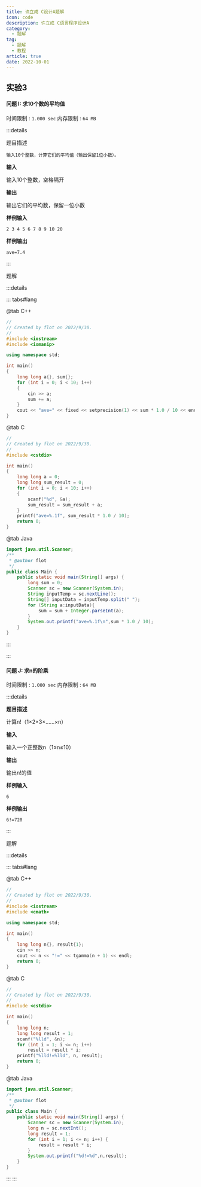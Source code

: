 ```yaml
---
title: 许立成 C设计A题解
icon: code
description: 许立成 C语言程序设计A
category:
  - 题解
tag:
  - 题解
  - 教程
article: true
date: 2022-10-01
---
```


## 实验3

#### 问题 I: 求10个数的平均值

时间限制 : `1.000 sec` 内存限制 : `64 MB`

:::details

题目描述

```
输入10个整数，计算它们的平均值（输出保留1位小数）。 
```

**输入**

输入10个整数，空格隔开

**输出**

输出它们的平均数，保留一位小数

**样例输入**

```
2 3 4 5 6 7 8 9 10 20
```

**样例输出**

```
ave=7.4
```
:::

题解

:::details

::: tabs#lang

@tab C++

```cpp
//
// Created by flot on 2022/9/30.
//
#include <iostream>
#include <iomanip>

using namespace std;

int main()
{
    long long a{}, sum{};
    for (int i = 0; i < 10; i++)
    {
        cin >> a;
        sum += a;
    }
    cout << "ave=" << fixed << setprecision(1) << sum * 1.0 / 10 << endl;
}
```

@tab C

```c
//
// Created by flot on 2022/9/30.
//
#include <cstdio>

int main()
{
    long long a = 0;
    long long sum_result = 0;
    for (int i = 0; i < 10; i++)
    {
        scanf("%d", &a);
        sum_result = sum_result + a;
    }
    printf("ave=%.1f", sum_result * 1.0 / 10);
    return 0;
}
```

@tab Java

```java
import java.util.Scanner;
/**
 * @author flot
 */
public class Main {
    public static void main(String[] args) {
        long sum = 0;
        Scanner sc = new Scanner(System.in);
        String inputTemp = sc.nextLine();
        String[] inputData = inputTemp.split(" ");
        for (String a:inputData){
            sum = sum + Integer.parseInt(a);
        }
        System.out.printf("ave=%.1f\n",sum * 1.0 / 10);
    }
}

```

:::

:::


#### 问题 J: 求n的阶乘

时间限制 : `1.000 sec` 内存限制 : `64 MB`

:::details

**题目描述**

计算n!（1×2×3×……×n）

**输入**

输入一个正整数n（1≤n≤10）

**输出**

输出n!的值

**样例输入**

```
6
```

**样例输出**

```
6!=720
```

:::


题解

:::details

::: tabs#lang

@tab C++

```cpp
//
// Created by flot on 2022/9/30.
//
#include <iostream>
#include <cmath>

using namespace std;

int main()
{
    long long n{}, result{1};
    cin >> n;
    cout << n << "!=" << tgamma(n + 1) << endl;
    return 0;
}
```

@tab C

```c
//
// Created by flot on 2022/9/30.
//
#include <cstdio>

int main()
{
    long long n;
    long long result = 1;
    scanf("%lld", &n);
    for (int i = 1; i <= n; i++)
        result = result * i;
    printf("%lld!=%lld", n, result);
    return 0;
}

```

@tab Java

```java
import java.util.Scanner;
/**
 * @author flot
 */
public class Main {
    public static void main(String[] args) {
        Scanner sc = new Scanner(System.in);
        long n = sc.nextInt();
        long result = 1;
        for (int i = 1; i <= n; i++) {
            result = result * i;
        }
        System.out.printf("%d!=%d",n,result);
    }
}

```
:::
:::
